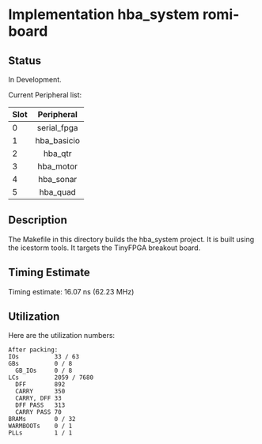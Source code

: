 # Implementation hba_system romi-board

## Status

In Development.

Current Peripheral list:

| Slot |    Peripheral   |
| ---- |:---------------:|
|   0  |    serial_fpga  |
|   1  |    hba_basicio  |
|   2  |    hba_qtr      |
|   3  |    hba_motor    |
|   4  |    hba_sonar    |
|   5  |    hba_quad     |


## Description

The Makefile in this directory builds the hba_system project.
It is built using the icestorm tools.
It targets the TinyFPGA breakout board.

## Timing Estimate

Timing estimate: 16.07 ns (62.23 MHz)

## Utilization

Here are the utilization numbers:

```
After packing:
IOs          33 / 63
GBs          0 / 8
  GB_IOs     0 / 8
LCs          2059 / 7680
  DFF        892
  CARRY      350
  CARRY, DFF 33
  DFF PASS   313
  CARRY PASS 70
BRAMs        0 / 32
WARMBOOTs    0 / 1
PLLs         1 / 1

```

